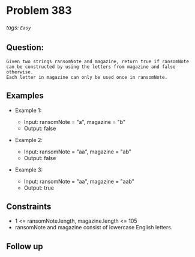 # Problem 383
###### tags: `Easy`

## Question:
```
Given two strings ransomNote and magazine, return true if ransomNote can be constructed by using the letters from magazine and false otherwise.
Each letter in magazine can only be used once in ransomNote.
```

## Examples
* Example 1:
	* Input: ransomNote = "a", magazine = "b"
	* Output: false

* Example 2:
	* Input: ransomNote = "aa", magazine = "ab"
	* Output: false

* Example 3:
	* Input: ransomNote = "aa", magazine = "aab"
	* Output: true

## Constraints
* 1 <= ransomNote.length, magazine.length <= 105
* ransomNote and magazine consist of lowercase English letters.

## Follow up

